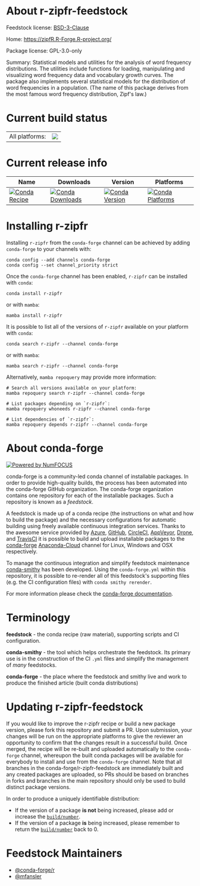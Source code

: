 About r-zipfr-feedstock
=======================

Feedstock license: [BSD-3-Clause](https://github.com/conda-forge/r-zipfr-feedstock/blob/main/LICENSE.txt)

Home: https://zipfR.R-Forge.R-project.org/

Package license: GPL-3.0-only

Summary: Statistical models and utilities for the analysis of word frequency distributions. The utilities include functions for loading, manipulating and visualizing word frequency data and vocabulary growth curves.  The package also implements several statistical models for the distribution of word frequencies in a population.  (The name of this package derives from the most famous word frequency distribution, Zipf's law.)

Current build status
====================


<table><tr><td>All platforms:</td>
    <td>
      <a href="https://dev.azure.com/conda-forge/feedstock-builds/_build/latest?definitionId=14883&branchName=main">
        <img src="https://dev.azure.com/conda-forge/feedstock-builds/_apis/build/status/r-zipfr-feedstock?branchName=main">
      </a>
    </td>
  </tr>
</table>

Current release info
====================

| Name | Downloads | Version | Platforms |
| --- | --- | --- | --- |
| [![Conda Recipe](https://img.shields.io/badge/recipe-r--zipfr-green.svg)](https://anaconda.org/conda-forge/r-zipfr) | [![Conda Downloads](https://img.shields.io/conda/dn/conda-forge/r-zipfr.svg)](https://anaconda.org/conda-forge/r-zipfr) | [![Conda Version](https://img.shields.io/conda/vn/conda-forge/r-zipfr.svg)](https://anaconda.org/conda-forge/r-zipfr) | [![Conda Platforms](https://img.shields.io/conda/pn/conda-forge/r-zipfr.svg)](https://anaconda.org/conda-forge/r-zipfr) |

Installing r-zipfr
==================

Installing `r-zipfr` from the `conda-forge` channel can be achieved by adding `conda-forge` to your channels with:

```
conda config --add channels conda-forge
conda config --set channel_priority strict
```

Once the `conda-forge` channel has been enabled, `r-zipfr` can be installed with `conda`:

```
conda install r-zipfr
```

or with `mamba`:

```
mamba install r-zipfr
```

It is possible to list all of the versions of `r-zipfr` available on your platform with `conda`:

```
conda search r-zipfr --channel conda-forge
```

or with `mamba`:

```
mamba search r-zipfr --channel conda-forge
```

Alternatively, `mamba repoquery` may provide more information:

```
# Search all versions available on your platform:
mamba repoquery search r-zipfr --channel conda-forge

# List packages depending on `r-zipfr`:
mamba repoquery whoneeds r-zipfr --channel conda-forge

# List dependencies of `r-zipfr`:
mamba repoquery depends r-zipfr --channel conda-forge
```


About conda-forge
=================

[![Powered by
NumFOCUS](https://img.shields.io/badge/powered%20by-NumFOCUS-orange.svg?style=flat&colorA=E1523D&colorB=007D8A)](https://numfocus.org)

conda-forge is a community-led conda channel of installable packages.
In order to provide high-quality builds, the process has been automated into the
conda-forge GitHub organization. The conda-forge organization contains one repository
for each of the installable packages. Such a repository is known as a *feedstock*.

A feedstock is made up of a conda recipe (the instructions on what and how to build
the package) and the necessary configurations for automatic building using freely
available continuous integration services. Thanks to the awesome service provided by
[Azure](https://azure.microsoft.com/en-us/services/devops/), [GitHub](https://github.com/),
[CircleCI](https://circleci.com/), [AppVeyor](https://www.appveyor.com/),
[Drone](https://cloud.drone.io/welcome), and [TravisCI](https://travis-ci.com/)
it is possible to build and upload installable packages to the
[conda-forge](https://anaconda.org/conda-forge) [Anaconda-Cloud](https://anaconda.org/)
channel for Linux, Windows and OSX respectively.

To manage the continuous integration and simplify feedstock maintenance
[conda-smithy](https://github.com/conda-forge/conda-smithy) has been developed.
Using the ``conda-forge.yml`` within this repository, it is possible to re-render all of
this feedstock's supporting files (e.g. the CI configuration files) with ``conda smithy rerender``.

For more information please check the [conda-forge documentation](https://conda-forge.org/docs/).

Terminology
===========

**feedstock** - the conda recipe (raw material), supporting scripts and CI configuration.

**conda-smithy** - the tool which helps orchestrate the feedstock.
                   Its primary use is in the construction of the CI ``.yml`` files
                   and simplify the management of *many* feedstocks.

**conda-forge** - the place where the feedstock and smithy live and work to
                  produce the finished article (built conda distributions)


Updating r-zipfr-feedstock
==========================

If you would like to improve the r-zipfr recipe or build a new
package version, please fork this repository and submit a PR. Upon submission,
your changes will be run on the appropriate platforms to give the reviewer an
opportunity to confirm that the changes result in a successful build. Once
merged, the recipe will be re-built and uploaded automatically to the
`conda-forge` channel, whereupon the built conda packages will be available for
everybody to install and use from the `conda-forge` channel.
Note that all branches in the conda-forge/r-zipfr-feedstock are
immediately built and any created packages are uploaded, so PRs should be based
on branches in forks and branches in the main repository should only be used to
build distinct package versions.

In order to produce a uniquely identifiable distribution:
 * If the version of a package **is not** being increased, please add or increase
   the [``build/number``](https://docs.conda.io/projects/conda-build/en/latest/resources/define-metadata.html#build-number-and-string).
 * If the version of a package **is** being increased, please remember to return
   the [``build/number``](https://docs.conda.io/projects/conda-build/en/latest/resources/define-metadata.html#build-number-and-string)
   back to 0.

Feedstock Maintainers
=====================

* [@conda-forge/r](https://github.com/conda-forge/r/)
* [@mfansler](https://github.com/mfansler/)

